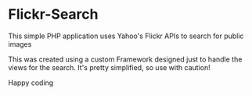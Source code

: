 Flickr-Search
=============


This simple PHP application uses Yahoo's Flickr APIs to search for public images

This was created using a custom Framework designed just to handle the views for the search. It's pretty simplified, so use with caution!

Happy coding
